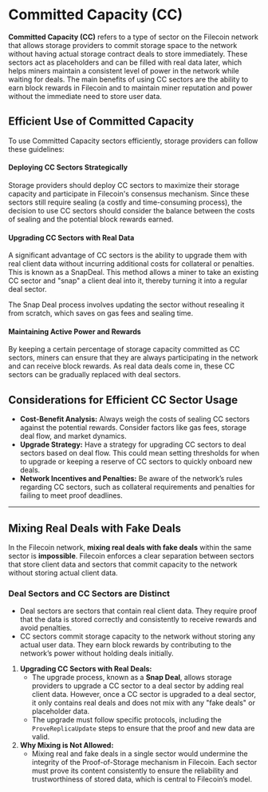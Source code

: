 # Committed Capacity (CC)

**Committed Capacity (CC)** refers to a type of sector on the Filecoin network that allows storage providers to commit storage space to the network without having actual storage contract deals to store immediately. These sectors act as placeholders and can be filled with real data later, which helps miners maintain a consistent level of power in the network while waiting for deals. The main benefits of using CC sectors are the ability to earn block rewards in Filecoin and to maintain miner reputation and power without the immediate need to store user data.

## Efficient Use of Committed Capacity

To use Committed Capacity sectors efficiently, storage providers can follow these guidelines:

#### **Deploying CC Sectors Strategically**

Storage providers should deploy CC sectors to maximize their storage capacity and participate in Filecoin's consensus mechanism. Since these sectors still require sealing (a costly and time-consuming process), the decision to use CC sectors should consider the balance between the costs of sealing and the potential block rewards earned.

#### **Upgrading CC Sectors with Real Data**

A significant advantage of CC sectors is the ability to upgrade them with real client data without incurring additional costs for collateral or penalties. This is known as a SnapDeal. This method allows a miner to take an existing CC sector and "snap" a client deal into it, thereby turning it into a regular deal sector.

The Snap Deal process involves updating the sector without resealing it from scratch, which saves on gas fees and sealing time.

#### **Maintaining Active Power and Rewards**

By keeping a certain percentage of storage capacity committed as CC sectors, miners can ensure that they are always participating in the network and can receive block rewards. As real data deals come in, these CC sectors can be gradually replaced with deal sectors.

## Considerations for Efficient CC Sector Usage

* **Cost-Benefit Analysis:** Always weigh the costs of sealing CC sectors against the potential rewards. Consider factors like gas fees, storage deal flow, and market dynamics.
* **Upgrade Strategy:** Have a strategy for upgrading CC sectors to deal sectors based on deal flow. This could mean setting thresholds for when to upgrade or keeping a reserve of CC sectors to quickly onboard new deals.
* **Network Incentives and Penalties:** Be aware of the network’s rules regarding CC sectors, such as collateral requirements and penalties for failing to meet proof deadlines.

***

## **Mixing Real Deals with Fake Deals**

In the Filecoin network, **mixing real deals with fake deals** within the same sector is **impossible**. Filecoin enforces a clear separation between sectors that store client data and sectors that commit capacity to the network without storing actual client data.

### **Deal Sectors and CC Sectors are Distinct**

* Deal sectors are sectors that contain real client data. They require proof that the data is stored correctly and consistently to receive rewards and avoid penalties.
* CC sectors commit storage capacity to the network without storing any actual user data. They earn block rewards by contributing to the network’s power without holding deals initially.

1. **Upgrading CC Sectors with Real Deals:**
   * The upgrade process, known as a **Snap Deal**, allows storage providers to upgrade a CC sector to a deal sector by adding real client data. However, once a CC sector is upgraded to a deal sector, it only contains real deals and does not mix with any "fake deals" or placeholder data.
   * The upgrade must follow specific protocols, including the `ProveReplicaUpdate` steps to ensure that the proof and new data are valid.
2. **Why Mixing is Not Allowed:**
   * Mixing real and fake deals in a single sector would undermine the integrity of the Proof-of-Storage mechanism in Filecoin. Each sector must prove its content consistently to ensure the reliability and trustworthiness of stored data, which is central to Filecoin’s model.
